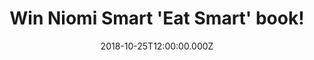 ---
campaign-uuid: "c-96bf66a9-88d7-4d2d-b9fe-d73ea7d8940e"
type: "Competition"
category: "Gifts"
date: "2018-10-25T12:00:00.000Z"
end-date: "2018-12-25T23:59:00.000Z"
disable-form: false
is_promoted: false
has_entry_page: true
title: "Win Niomi Smart 'Eat Smart' book!"
competition-description: "<p>Niomi Smart's passion is healthy food and her most popular\
  \ YouTube video series, What I Eat in a Day, inspires a global audience of millions\
  \ to look, live and feel better. Now, for the first time, she has compiled all of\
  \ her favourite recipes into a cookbook to show you the smart way to eat.</p>\r\n\
  <p>We are giving away a copy of her delicious recipes to YOU. Enter below for a\
  \ chance to win!</p>"
hero-header: "Win Niomi Smart 'Eat Smart' book!"
terms-confirmation: "N/A"
banner-img: "https://assets.expresslyapp.com/asset-9ba91fcf-97d0-432e-8709-e917d220acfb.jpg"
logo-left-href: "https://club.expressly.io"
logo-left-image: "https://assets.expresslyapp.com/asset-8949bd2c-f6fc-423c-bc4d-70510fa14dbc.jpg"
logo-left-title: "Expressly Club"
bg-image-hero: "https://assets.expresslyapp.com/asset-b10b2206-f2cb-4c8b-8f2e-4b4dbaad7584.jpg"
bg-image-first: "https://assets.expresslyapp.com/asset-f8d42bb5-56e7-41e9-8019-524f7b7d3736.jpg"
section1-content: "<p>Niomi's food is for everyone. Like her recently launched snacking\
  \ service for the health conscious, Sourced-box, she focuses on natural food, using\
  \ everyday ingredients that will work wonders on your well-being. And all her recipes\
  \ are simple to make and can fit into your daily life.</p>\r\n<p>Niomi's food is\
  \ for everyone. Like her recently launched snacking service for the health conscious,\
  \ Sourced-box, she focuses on natural food, using everyday ingredients that will\
  \ work wonders on your well-being. And all her recipes are simple to make and can\
  \ fit into your daily life.</p>\r\n<p>Enter the form below for a chance to win Niomi's\
  \ book and start baking and cooking delicious recipes now!</p>"
entry-title: "Win Niomi Smart 'Eat Smart' book!"
entry-content: "Enter the draw to win Niomi Smart 'Eat Smart' book by completing the\
  \ form below before 23:59 on 25th of December 2018."
has-winner: false
prize-description: "Niomi Smart 'Eat Smart' book!"
special-conditions: "Multiple entries are allowed up to one every day."
---